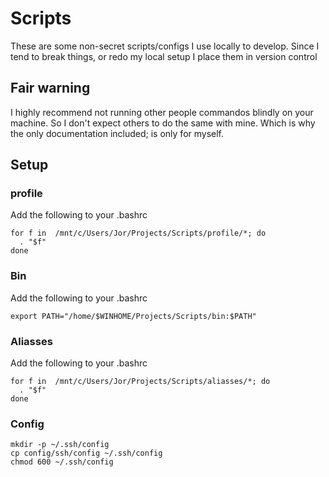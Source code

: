 # Scripts
These are some non-secret scripts/configs I use locally to develop. Since I tend to break things, or redo my local setup I place them in version control

## Fair warning
I highly recommend not running other people commandos blindly on your machine. So I don't expect others to do the same with mine. Which is why the only documentation included; is only for myself.

## Setup

### profile
Add the following to your .bashrc
```shell
for f in  /mnt/c/Users/Jor/Projects/Scripts/profile/*; do
  . "$f" 
done
```

### Bin
Add the following to your .bashrc
```shell
export PATH="/home/$WINHOME/Projects/Scripts/bin:$PATH"
```

### Aliasses
Add the following to your .bashrc
```shell
for f in  /mnt/c/Users/Jor/Projects/Scripts/aliasses/*; do
  . "$f" 
done
```

### Config
```shell
mkdir -p ~/.ssh/config
cp config/ssh/config ~/.ssh/config
chmod 600 ~/.ssh/config 
```